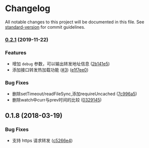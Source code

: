 # Changelog

All notable changes to this project will be documented in this file. See [standard-version](https://github.com/conventional-changelog/standard-version) for commit guidelines.

### [0.2.1](https://github.com/packingjs/packing-urlrewrite/compare/v0.1.8...v0.2.1) (2019-11-22)


### Features

* 增加 `debug` 参数，可以输出转发地址信息 ([2b141e5](https://github.com/packingjs/packing-urlrewrite/commit/2b141e56d231a1f388fe3f0f98f18a083dc3ac9e))
* 添加接口转发热加载功能 ([#3](https://github.com/packingjs/packing-urlrewrite/issues/3)) ([e1f7ee0](https://github.com/packingjs/packing-urlrewrite/commit/e1f7ee0328643786f7793d1892fd46052100c685))


### Bug Fixes

* 删除setTimeout/readFileSync,添加requireUncached ([7c996a5](https://github.com/packingjs/packing-urlrewrite/commit/7c996a5cfff3e2291c997770b8627e858cc6eff1))
* 删除watch中curr与prev时间的比较 ([0329145](https://github.com/packingjs/packing-urlrewrite/commit/03291452c71b1e1acf2e93c711f0e68a969301b9))

<a name="0.1.8"></a>
## 0.1.8 (2018-03-19)


### Bug Fixes

* 支持 https 请求转发 ([c5266e4](https://github.com/packingjs/packing-urlrewrite/commit/c5266e4))
